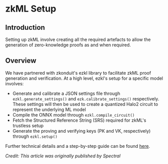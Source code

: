 # zkML Setup

## Introduction

Setting up zkML involve creating all the required artefacts to allow the generation of zero-knowledge proofs as and when required.

## Overview

We have partnered with zkonduit's ezkl library to facilitate zkML proof generation and verification. At a high level, ezkl's setup for a specific model involves:

- Generate and calibrate a JSON settings file through `ezkl.generate_settings()` and `ezk.calibrate_settings()` respectively. These settings will then be used to create a quantized Halo2 circuit to represent the underlying ML model
- Compile the ONNX model through `ezkl.compile_circuit()`
- Fetch the Structured Reference String (SRS) required for zkML's trustless setup
- Generate the proving and verifying keys (PK and VK, respectively) through `ezkl.setup()`

Further technical details and a step-by-step guide can be found [here](https://docs.credio.network/docs/Credio/ZKML/zero-knowledge-machine-learning#ezkl-detailed-workflow---using-pytorch).

*Credit: This article was originally published by Spectral*
